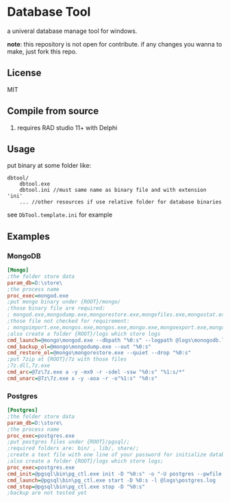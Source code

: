 # Database Tool 

a univeral database manage tool for windows.



**note**: this repository is not open for contribute. if any changes you wanna to make, just fork this repo.



## License

MIT

## Compile from source
1. requires RAD studio 11+ with Delphi
## Usage 
put binary at some folder like:
```
dbtool/
	dbtool.exe
	dbtool.ini //must same name as binary file and with extension 'ini'
	... //other resources if use relative folder for database binaries
```
see `DbTool.template.ini` for example

## Examples

### MongoDB

```ini
[Mongo]
;the folder store data
param_db=D:\store\
;the process name
proc_exec=mongod.exe
;put mongo binary under {ROOT}/mongo/
;those binary file are required: 
; mongod.exe,mongodump.exe,mongorestore.exe,mongofiles.exe,mongostat.exe,bsondump.exe,mongod.config
;those file not checked for requirement:
; mongoimport.exe,mongos.exe,mongos.exe,mongo.exe,mongoexport.exe,mongotop.exe,mongostat.exe
;also create a folder {ROOT}/logs which store logs
cmd_launch=@mongo\mongod.exe --dbpath "%0:s" --logpath @logs\monogodb.log --logappend
cmd_backup_ol=@mongo\mongodump.exe --out "%0:s"
cmd_restore_ol=@mongo\mongorestore.exe --quiet --drop "%0:s"
;put 7zip at {ROOT}/7z with those files
;7z.dll,7z.exe
cmd_arc=@7z\7z.exe a -y -mx9 -r -sdel -ssw "%0:s" "%1:s/*"
cmd_unarc=@7z\7z.exe x -y -aoa -r -o"%1:s" "%0:s"
```

### Postgres

```ini
[Postgres]
;the folder store data
param_db=D:\store\
;the process name
proc_exec=postgres.exe
;put postgres files under {ROOT}/pgsql/;
;required folders are: bin/ , lib/, share/;
;create a text file with one line of your password for initialize database;
;also create a folder {ROOT}/logs which store logs;
proc_exec=postgres.exe
cmd_init=@pgsql\bin\pg_ctl.exe init -D "%0:s" -o "-U postgres --pwfile @pgsql\pwd -E UTF8"
cmd_launch=@pgsql\bin\pg_ctl.exe start -D %0:s -l @logs\postgres.log
cmd_stop=@pgsql\bin\pg_ctl.exe stop -D "%0:s"
;backup are not tested yet
```

